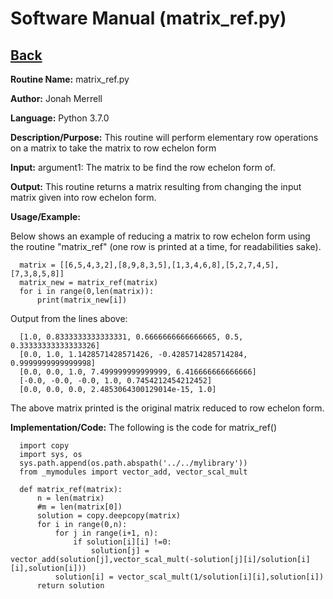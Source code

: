 # Software Manual (matrix_ref.py)

## [Back](../softwaremanual)

**Routine Name:**           matrix_ref.py

**Author:** Jonah Merrell

**Language:** Python 3.7.0

**Description/Purpose:** This routine will perform elementary row operations on a matrix to take the matrix to row echelon form

**Input:** argument1: The matrix to be find the row echelon form of.<br>

**Output:** This routine returns a matrix resulting from changing the input matrix given into row echelon form.

**Usage/Example:**

Below shows an example of reducing a matrix to row echelon form using the routine "matrix_ref" (one row is printed at a time, for
 readabilities sake).

      matrix = [[6,5,4,3,2],[8,9,8,3,5],[1,3,4,6,8],[5,2,7,4,5],[7,3,8,5,8]]
      matrix_new = matrix_ref(matrix)
      for i in range(0,len(matrix)):
          print(matrix_new[i])

Output from the lines above:

      [1.0, 0.8333333333333331, 0.6666666666666665, 0.5, 0.33333333333333326]
      [0.0, 1.0, 1.1428571428571426, -0.4285714285714284, 0.9999999999999998]
      [0.0, 0.0, 1.0, 7.499999999999999, 6.416666666666666]
      [-0.0, -0.0, -0.0, 1.0, 0.7454212454212452]
      [0.0, 0.0, 0.0, 2.4853064300129014e-15, 1.0]

The above matrix printed is the original matrix reduced to row echelon form.

**Implementation/Code:** The following is the code for matrix_ref()

      import copy
      import sys, os
      sys.path.append(os.path.abspath('../../mylibrary'))
      from _mymodules import vector_add, vector_scal_mult

      def matrix_ref(matrix):
          n = len(matrix)
          #m = len(matrix[0])
          solution = copy.deepcopy(matrix)
          for i in range(0,n):
              for j in range(i+1, n):
                  if solution[i][i] !=0:
                      solution[j] = vector_add(solution[j],vector_scal_mult(-solution[j][i]/solution[i][i],solution[i]))
              solution[i] = vector_scal_mult(1/solution[i][i],solution[i])
          return solution
